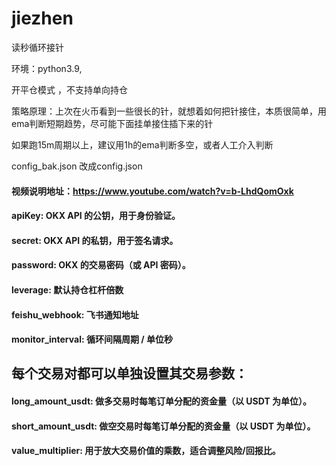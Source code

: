 # jiezhen
读秒循环接针

环境：python3.9, 

开平仓模式 ，不支持单向持仓


策略原理：上次在火币看到一些很长的针，就想着如何把针接住，本质很简单，用ema判断短期趋势，尽可能下面挂单接住插下来的针

如果跑15m周期以上，建议用1h的ema判断多空，或者人工介入判断


config_bak.json  改成config.json

#### 视频说明地址：https://www.youtube.com/watch?v=b-LhdQomOxk
 
#### apiKey: OKX API 的公钥，用于身份验证。
#### secret: OKX API 的私钥，用于签名请求。
#### password: OKX 的交易密码（或 API 密码）。
#### leverage: 默认持仓杠杆倍数
#### feishu_webhook: 飞书通知地址
#### monitor_interval: 循环间隔周期 / 单位秒


## 每个交易对都可以单独设置其交易参数：
#### long_amount_usdt: 做多交易时每笔订单分配的资金量（以 USDT 为单位）。
#### short_amount_usdt: 做空交易时每笔订单分配的资金量（以 USDT 为单位）。
#### value_multiplier: 用于放大交易价值的乘数，适合调整风险/回报比。
